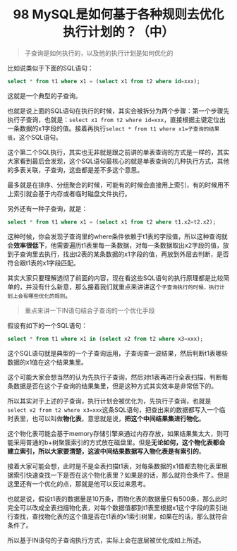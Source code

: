 <h1 align="center">98 MySQL是如何基于各种规则去优化执行计划的？（中）</h1>



> 子查询是如何执行的，以及他的执行计划是如何优化的

比如说类似于下面的SQL语句：

```sql
select * from t1 where x1 = (select x1 from t2 where id=xxx);
```

这就是一个典型的子查询。

也就是说上面的SQL语句在执行的时候，其实会被拆分为两个步骤：第一个步骤先执行子查询，也就是：`select x1 from t2 where id=xxx`，直接根据主键定位出一条数据的x1字段的值。接着再执行`select * from t1 where x1=子查询的结果值`，这个SQL语句。

这个第二个SQL执行，其实也无非就是跟之前讲的单表查询的方式是一样的，其实大家看到最后会发现，这个SQL语句最核心的就是单表查询的几种执行方式，其他的多表关联，子查询，这些都是差不多这个意思。

最多就是在排序、分组聚合的时候，可能有的时候会直接用上索引，有的时候用不上索引就会基于内存或者临时磁盘文件执行。

另外还有一种子查询，就是：

```sql
select * from t1 where x1 = (select x1 from t2 where t1.x2=t2.x2);
```

这种时候，你会发现子查询里的where条件依赖于t1表的字段值，所以这种查询就会**效率很低下**，他需要遍历t1表里每一条数据，对每一条数据取出x2字段的值，放到子查询里去执行，找出t2表的某条数据的x1字段的值，再放到外层去判断，是否符合跟t1表的x1字段匹配。

其实大家只要理解透彻了前面的内容，现在看这些SQL语句的执行原理都是比较简单的，并没有什么新意，那么接着我们就重点来讲讲这个`子查询执行的时候，执行计划上会有哪些优化的规则`。

> 重点来讲一下IN语句结合子查询的一个优化手段

假设有如下的一个SQL语句：

```sql
select * from t1 where x1 in (select x2 from t2 where x3=xxx);
```

这个SQL语句就是典型的一个子查询运用，子查询查一波结果，然后判断t1表哪些数据的x1值在这个结果集里。

这个可能大家会想当然的认为先执行子查询，然后对t1表再进行全表扫描，判断每条数据是否在这个子查询的结果集里，但是这种方式其实效率是非常低下的。

所以其实对于上述的子查询，执行计划会被优化为，先执行子查询，也就是`select x2 from t2 where x3=xxx`这条SQL语句，把查出来的数据都写入一个临时表里，也可以叫做**物化表**，意思就是说，**把这个中间结果集进行物化**。

这个物化表可能会基于memory存储引擎来通过内存存放，如果结果集太大，则可能采用普通的b+树聚簇索引的方式放在磁盘里。但是**无论如何，这个物化表都会建立索引，所以大家要清楚，这波中间结果数据写入物化表是有索引的**。

接着大家可能会想，此时是不是全表扫描t1表，对每条数据的x1值都去物化表里根据索引快速查找一下是否在这个物化表里？如果是的话，那么就符合条件了。但是这里还有一个优化的点，那就是他可以反过来思考。

也就是说，假设t1表的数据量是10万条，而物化表的数据量只有500条，那么此时完全可以改成全表扫描物化表，对每个数据值都到t1表里根据x1这个字段的索引进行查找，查找物化表的这个值是否在t1表的x1索引树里，如果在的话，那么就符合条件了。

所以基于IN语句的子查询执行方式，实际上会在底层被优化成如上所述。
